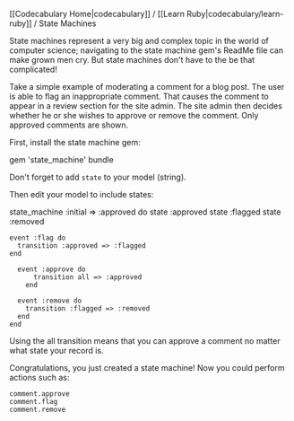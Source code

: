 [[Codecabulary Home|codecabulary]] / [[Learn Ruby|codecabulary/learn-ruby]] / State Machines

<!-- ---title: State Machines --- -->

State machines represent a very big and complex topic in the world of computer science; navigating to the state machine gem's ReadMe file can make grown men cry. But state machines don't have to the be that complicated!

Take a simple example of moderating a comment for a blog post. The user is able to flag an inappropriate comment. That causes the comment to appear in a review section for the site admin. The site admin then decides whether he or she wishes to approve or remove the comment. Only approved comments are shown. 

First, install the state machine gem:

  gem 'state_machine'
  bundle
  
Don't forget to add <code>state</code> to your model (string).
  
Then edit your model to include states: 

  state_machine :initial => :approved do
    state :approved
      state :flagged
      state :removed

    event :flag do
      transition :approved => :flagged
    end

      event :approve do
          transition all => :approved
        end

      event :remove do
        transition :flagged => :removed
      end
    end
    
  Using the all transition means that you can approve a comment no matter what state your record is.
  
  Congratulations, you just created a state machine! Now you could perform actions such as:
    
    comment.approve
    comment.flag
    comment.remove
